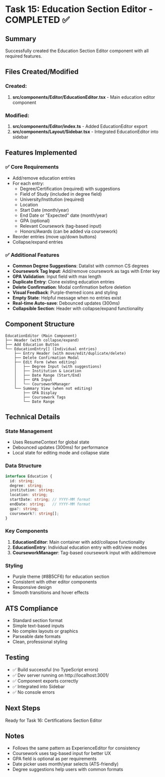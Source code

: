 # Task 15: Education Section Editor - COMPLETED ✅

## Summary
Successfully created the Education Section Editor component with all required features.

## Files Created/Modified

### Created:
1. **src/components/Editor/EducationEditor.tsx** - Main education editor component

### Modified:
1. **src/components/Editor/index.ts** - Added EducationEditor export
2. **src/components/Layout/Sidebar.tsx** - Integrated EducationEditor into sidebar

## Features Implemented

### ✅ Core Requirements
- Add/remove education entries
- For each entry:
  - Degree/Certification (required) with suggestions
  - Field of Study (included in degree field)
  - University/Institution (required)
  - Location
  - Start Date (month/year)
  - End Date or "Expected" date (month/year)
  - GPA (optional)
  - Relevant Coursework (tag-based input)
  - Honors/Awards (can be added via coursework)
- Reorder entries (move up/down buttons)
- Collapse/expand entries

### ✅ Additional Features
- **Common Degree Suggestions**: Datalist with common CS degrees
- **Coursework Tag Input**: Add/remove coursework as tags with Enter key
- **GPA Validation**: Input field with max length
- **Duplicate Entry**: Clone existing education entries
- **Delete Confirmation**: Modal confirmation before deletion
- **Visual Feedback**: Purple-themed icons and styling
- **Empty State**: Helpful message when no entries exist
- **Real-time Auto-save**: Debounced updates (300ms)
- **Collapsible Section**: Header with collapse/expand functionality

## Component Structure

```
EducationEditor (Main Component)
├── Header (with collapse/expand)
├── Add Education Button
└── EducationEntry[] (Individual entries)
    ├── Entry Header (with move/edit/duplicate/delete)
    ├── Delete Confirmation Modal
    ├── Edit Form (when editing)
    │   ├── Degree Input (with suggestions)
    │   ├── Institution & Location
    │   ├── Date Range (Start/End)
    │   ├── GPA Input
    │   └── CourseworkManager
    └── Summary View (when not editing)
        ├── GPA Display
        ├── Coursework Tags
        └── Date Range
```

## Technical Details

### State Management
- Uses ResumeContext for global state
- Debounced updates (300ms) for performance
- Local state for editing mode and collapse state

### Data Structure
```typescript
interface Education {
  id: string;
  degree: string;
  institution: string;
  location: string;
  startDate: string; // YYYY-MM format
  endDate: string;   // YYYY-MM format
  gpa?: string;
  coursework?: string[];
}
```

### Key Components
1. **EducationEditor**: Main container with add/collapse functionality
2. **EducationEntry**: Individual education entry with edit/view modes
3. **CourseworkManager**: Tag-based coursework input with add/remove

### Styling
- Purple theme (#8B5CF6) for education section
- Consistent with other editor components
- Responsive design
- Smooth transitions and hover effects

## ATS Compliance
- Standard section format
- Simple text-based inputs
- No complex layouts or graphics
- Parseable date formats
- Clean, professional styling

## Testing
- ✅ Build successful (no TypeScript errors)
- ✅ Dev server running on http://localhost:3001/
- ✅ Component exports correctly
- ✅ Integrated into Sidebar
- ✅ No console errors

## Next Steps
Ready for Task 16: Certifications Section Editor

## Notes
- Follows the same pattern as ExperienceEditor for consistency
- Coursework uses tag-based input for better UX
- GPA field is optional as per requirements
- Date picker uses month/year selects (ATS-friendly)
- Degree suggestions help users with common formats
